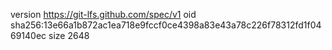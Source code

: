 version https://git-lfs.github.com/spec/v1
oid sha256:13e66a1b872ac1ea718e9fccf0ce4398a83e43a78c226f78312fd1f0469140ec
size 2648
